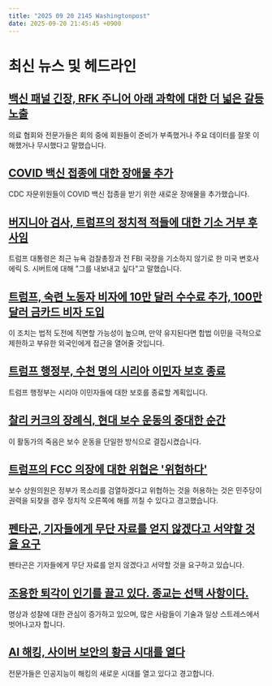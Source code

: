 ```yaml
---
title: "2025 09 20 2145 Washingtonpost"
date: 2025-09-20 21:45:45 +0900
---
```


# 최신 뉴스 및 헤드라인

## [백신 패널 긴장, RFK 주니어 아래 과학에 대한 더 넓은 갈등 노출](https://www.washingtonpost.com/health/2025/09/20/acip-vaccine-cdc-criticism-rfk/)
의료 협회와 전문가들은 회의 중에 회원들이 준비가 부족했거나 주요 데이터를 잘못 이해했거나 무시했다고 말했습니다.
## [COVID 백신 접종에 대한 장애물 추가](https://www.washingtonpost.com/health/2025/09/19/cdc-covid-vaccine-vote-acip/)
CDC 자문위원들이 COVID 백신 접종을 받기 위한 새로운 장애물을 추가했습니다.
## [버지니아 검사, 트럼프의 정치적 적들에 대한 기소 거부 후 사임](https://www.washingtonpost.com/national-security/2025/09/19/trump-letitia-james-erik-siebert-virginia/)
트럼프 대통령은 최근 뉴욕 검찰총장과 전 FBI 국장을 기소하지 않기로 한 미국 변호사 에릭 S. 시버트에 대해 "그를 내보내고 싶다"고 말했습니다.
## [트럼프, 숙련 노동자 비자에 10만 달러 수수료 추가, 100만 달러 금카드 비자 도입](https://www.washingtonpost.com/politics/2025/09/19/trump-h1b-visa-fee-immigration/)
이 조치는 법적 도전에 직면할 가능성이 높으며, 만약 유지된다면 합법 이민을 극적으로 제한하고 부유한 외국인에게 접근을 열어줄 것입니다.
## [트럼프 행정부, 수천 명의 시리아 이민자 보호 종료](https://www.washingtonpost.com/immigration/2025/09/20/trump-syria-deportation-tps-migrants/)
트럼프 행정부는 시리아 이민자들에 대한 보호를 종료할 계획입니다.
## [찰리 커크의 장례식, 현대 보수 운동의 중대한 순간](https://www.washingtonpost.com/politics/2025/09/19/charlie-kirk-funeral-unify-republicans-trump-vance/)
이 활동가의 죽음은 보수 운동을 단일한 방식으로 결집시켰습니다.
## [트럼프의 FCC 의장에 대한 위협은 '위험하다'](https://www.washingtonpost.com/politics/2025/09/19/ted-cruz-carr-fcc-jimmy-kimmel/)
보수 상원의원은 정부가 목소리를 검열하겠다고 위협하는 것을 허용하는 것은 민주당이 권력을 되찾을 경우 정치적 오른쪽에 해를 끼칠 수 있다고 경고했습니다.
## [펜타곤, 기자들에게 무단 자료를 얻지 않겠다고 서약할 것을 요구](https://www.washingtonpost.com/business/2025/09/19/pentagon-hegseth-press-unauthorized-material/)
펜타곤은 기자들에게 무단 자료를 얻지 않겠다고 서약할 것을 요구하고 있습니다.
## [조용한 퇴각이 인기를 끌고 있다. 종교는 선택 사항이다.](https://www.washingtonpost.com/religion/2025/09/20/silent-retreat-meditation-religion/)
명상과 성찰에 대한 관심이 증가하고 있으며, 많은 사람들이 기술과 일상 스트레스에서 벗어나고자 합니다.
## [AI 해킹, 사이버 보안의 황금 시대를 열다](https://www.washingtonpost.com/technology/2025/09/20/ai-hacking-cybersecurity-cyberthreats/)
전문가들은 인공지능이 해킹의 새로운 시대를 열고 있다고 경고합니다.